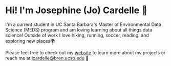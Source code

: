 # Hi! I'm Josephine (Jo) Cardelle 🌿

I'm a current student in UC Santa Barbara's Master of Environmental Data Science (MEDS) program and am loving learning about all things data science! Outside of work I love hiking, running, soccer, reading, and exploring new places🌍

Please feel free to check out my [website](https://jocardelle.github.io/) to learn more about my projects or reach me at jcardelle@bren.ucsb.edu 💌
